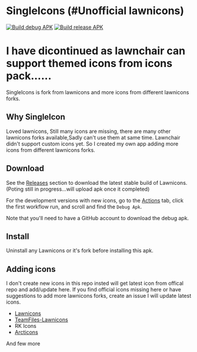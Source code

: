 # SingleIcons (#Unofficial lawnicons)
[![Build debug APK](https://github.com/naveenccmsd/singleicons/actions/workflows/build_debug_apk.yml/badge.svg)](https://github.com/naveenccmsd/singleicons/actions/workflows/build_debug_apk.yml)
[![Build release APK](https://github.com/naveenccmsd/singleicons/actions/workflows/build_release_apk.yml/badge.svg)](https://github.com/naveenccmsd/singleicons/actions/workflows/build_release_apk.yml)


# I have dicontinued as lawnchair can support themed icons from icons pack......

SingleIcons is fork from lawnicons and more icons from different lawnicons forks.

## Why SingleIcon
Loved lawnicons, Still many icons are missing, there are many other lawnicons forks available,Sadly can't use them at same time.
Lawnchair didn't support custom icons yet.
So I created my own app adding more icons from different lawnicons forks.


## Download

See the [Releases](https://github.com/naveenccmsd/singleicons/releases) section to download the latest stable build of Lawnicons.(Poting still in progress...will upload apk once it completed)

For the development versions with new icons, go to the [Actions](https://github.com/naveenccmsd/singleicons/actions) tab,
click the first workflow run, and scroll and find the `Debug Apk`.

Note that you'll need to have a GitHub account to download the debug apk.

## Install

Uninstall any Lawnicons or it's fork before installing this apk.

## Adding icons
I don't create new icons in this repo insted will get latest icon from offical repo and add/update here.
If you find official icons missing here or have suggestions to add more lawnicons forks, create an issue I will update latest icons.


- [Lawnicons](https://github.com/LawnchairLauncher/lawnicons)
- [TeamFiles-Lawnicons](https://github.com/TeamFiles/Lawnicons)
- RK Icons
- [Arcticons](https://github.com/Donnnno/Arcticons)

And few more

